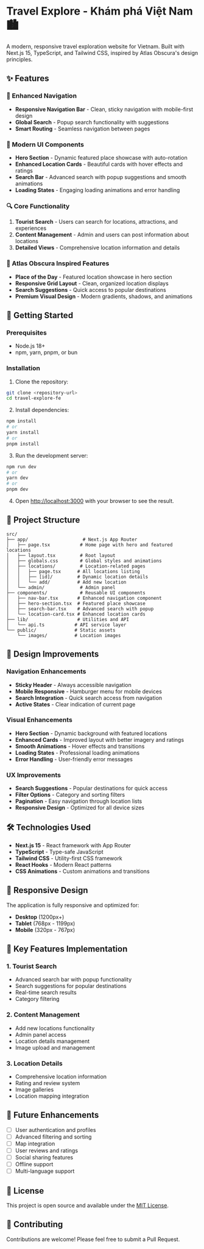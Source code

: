 # Travel Explore - Khám phá Việt Nam 🏙️

A modern, responsive travel exploration website for Vietnam. Built with Next.js 15, TypeScript, and Tailwind CSS, inspired by Atlas Obscura's design principles.

## ✨ Features

### 🧭 Enhanced Navigation
- **Responsive Navigation Bar** - Clean, sticky navigation with mobile-first design
- **Global Search** - Popup search functionality with suggestions
- **Smart Routing** - Seamless navigation between pages

### 🎨 Modern UI Components
- **Hero Section** - Dynamic featured place showcase with auto-rotation
- **Enhanced Location Cards** - Beautiful cards with hover effects and ratings
- **Search Bar** - Advanced search with popup suggestions and smooth animations
- **Loading States** - Engaging loading animations and error handling

### 🔍 Core Functionality
1. **Tourist Search** - Users can search for locations, attractions, and experiences
2. **Content Management** - Admin and users can post information about locations
3. **Detailed Views** - Comprehensive location information and details

### 🎯 Atlas Obscura Inspired Features
- **Place of the Day** - Featured location showcase in hero section
- **Responsive Grid Layout** - Clean, organized location displays
- **Search Suggestions** - Quick access to popular destinations
- **Premium Visual Design** - Modern gradients, shadows, and animations

## 🚀 Getting Started

### Prerequisites
- Node.js 18+ 
- npm, yarn, pnpm, or bun

### Installation

1. Clone the repository:
```bash
git clone <repository-url>
cd travel-explore-fe
```

2. Install dependencies:
```bash
npm install
# or
yarn install
# or
pnpm install
```

3. Run the development server:
```bash
npm run dev
# or
yarn dev
# or
pnpm dev
```

4. Open [http://localhost:3000](http://localhost:3000) with your browser to see the result.

## 📁 Project Structure

```
src/
├── app/                    # Next.js App Router
│   ├── page.tsx           # Home page with hero and featured locations
│   ├── layout.tsx         # Root layout
│   ├── globals.css        # Global styles and animations
│   ├── locations/         # Location-related pages
│   │   ├── page.tsx      # All locations listing
│   │   ├── [id]/         # Dynamic location details
│   │   └── add/          # Add new location
│   └── admin/             # Admin panel
├── components/            # Reusable UI components
│   ├── nav-bar.tsx       # Enhanced navigation component
│   ├── hero-section.tsx  # Featured place showcase
│   ├── search-bar.tsx    # Advanced search with popup
│   └── location-card.tsx # Enhanced location cards
├── lib/                  # Utilities and API
│   └── api.ts           # API service layer
└── public/              # Static assets
    └── images/          # Location images
```

## 🎨 Design Improvements

### Navigation Enhancements
- **Sticky Header** - Always accessible navigation
- **Mobile Responsive** - Hamburger menu for mobile devices
- **Search Integration** - Quick search access from navigation
- **Active States** - Clear indication of current page

### Visual Enhancements
- **Hero Section** - Dynamic background with featured locations
- **Enhanced Cards** - Improved layout with better imagery and ratings
- **Smooth Animations** - Hover effects and transitions
- **Loading States** - Professional loading animations
- **Error Handling** - User-friendly error messages

### UX Improvements
- **Search Suggestions** - Popular destinations for quick access
- **Filter Options** - Category and sorting filters
- **Pagination** - Easy navigation through location lists
- **Responsive Design** - Optimized for all device sizes

## 🛠️ Technologies Used

- **Next.js 15** - React framework with App Router
- **TypeScript** - Type-safe JavaScript
- **Tailwind CSS** - Utility-first CSS framework
- **React Hooks** - Modern React patterns
- **CSS Animations** - Custom animations and transitions

## 📱 Responsive Design

The application is fully responsive and optimized for:
- **Desktop** (1200px+)
- **Tablet** (768px - 1199px)
- **Mobile** (320px - 767px)

## 🎯 Key Features Implementation

### 1. Tourist Search
- Advanced search bar with popup functionality
- Search suggestions for popular destinations
- Real-time search results
- Category filtering

### 2. Content Management
- Add new locations functionality
- Admin panel access
- Location details management
- Image upload and management

### 3. Location Details
- Comprehensive location information
- Rating and review system
- Image galleries
- Location mapping integration

## 🚀 Future Enhancements

- [ ] User authentication and profiles
- [ ] Advanced filtering and sorting
- [ ] Map integration
- [ ] User reviews and ratings
- [ ] Social sharing features
- [ ] Offline support
- [ ] Multi-language support

## 📄 License

This project is open source and available under the [MIT License](LICENSE).

## 🤝 Contributing

Contributions are welcome! Please feel free to submit a Pull Request.

